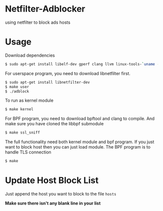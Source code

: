 # Netfilter-Adblocker
using netfilter to block ads hosts

# Usage
Download dependencies
```sh
$ sudo apt-get install libelf-dev gperf clang llvm linux-tools-`uname -r`
```


For userspace program, you need to download libnetfilter first.
```sh
$ sudo apt-get install libnetfilter-dev
$ make user
$ ./adblock
```

To run as kernel module
```sh
$ make kernel
```

For BPF program, you need to download bpftool and clang to compile.
And make sure you have cloned the libbpf submodule
```sh
$ make ssl_sniff
```

The full functionality need both kernel module and bpf program.
If you just want to block host then you can just load module.
The BPF program is to handle TLS connection
```sh
$ make
```

# Update Host Block List
Just append the host you want to block to the file `hosts`

**Make sure there isn't any blank line in your list**
